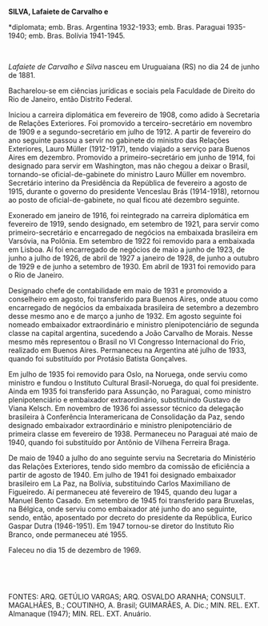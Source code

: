 **SILVA, Lafaiete de Carvalho e**

\*diplomata; emb. Bras. Argentina 1932-1933; emb. Bras. Paraguai
1935-1940; emb. Bras. Bolívia 1941-1945.

 

*Lafaiete de Carvalho e Silva* nasceu em Uruguaiana (RS) no dia 24 de
junho de 1881.

Bacharelou-se em ciências jurídicas e sociais pela Faculdade de Direito
do Rio de Janeiro, então Distrito Federal.

Iniciou a carreira diplomática em fevereiro de 1908, como adido à
Secretaria de Relações Exteriores. Foi promovido a terceiro-secretário
em novembro de 1909 e a segundo-secretário em julho de 1912. A partir de
fevereiro do ano seguinte passou a servir no gabinete do ministro das
Relações Exteriores, Lauro Müller (1912-1917), tendo viajado a serviço
para Buenos Aires em dezembro. Promovido a primeiro-secretário em junho
de 1914, foi designado para servir em Washington, mas não chegou a
deixar o Brasil, tornando-se oficial-de-gabinete do ministro Lauro
Müller em novembro. Secretário interino da Presidência da República de
fevereiro a agosto de 1915, durante o governo do presidente Venceslau
Brás (1914-1918), retornou ao posto de oficial-de-gabinete, no qual
ficou até dezembro seguinte.

Exonerado em janeiro de 1916, foi reintegrado na carreira diplomática em
fevereiro de 1919, sendo designado, em setembro de 1921, para servir
como primeiro-secretário e encarregado de negócios na embaixada
brasileira em Varsóvia, na Polônia. Em setembro de 1922 foi removido
para a embaixada em Lisboa. Aí foi encarregado de negócios de maio a
junho de 1923, de junho a julho de 1926, de abril de 1927 a janeiro de
1928, de junho a outubro de 1929 e de junho a setembro de 1930. Em abril
de 1931 foi removido para o Rio de Janeiro.

Designado chefe de contabilidade em maio de 1931 e promovido a
conselheiro em agosto, foi transferido para Buenos Aires, onde atuou
como encarregado de negócios da embaixada brasileira de setembro a
dezembro desse mesmo ano e de março a junho de 1932. Em agosto seguinte
foi nomeado embaixador extraordinário e ministro plenipotenciário de
segunda classe na capital argentina, sucedendo a João Carvalho de
Morais. Nesse mesmo mês representou o Brasil no VI Congresso
Internacional do Frio, realizado em Buenos Aires. Permaneceu na
Argentina até julho de 1933, quando foi substituído por Protásio Batista
Gonçalves.

Em julho de 1935 foi removido para Oslo, na Noruega, onde serviu como
ministro e fundou o Instituto Cultural Brasil-Noruega, do qual foi
presidente. Ainda em 1935 foi transferido para Assunção, no Paraguai,
como ministro plenipotenciário e embaixador extraordinário, substituindo
Gustavo de Viana Kelsch. Em novembro de 1936 foi assessor técnico da
delegação brasileira à Conferência Interamericana de Consolidação da
Paz, sendo designado embaixador extraordinário e ministro
plenipotenciário de primeira classe em fevereiro de 1938. Permaneceu no
Paraguai até maio de 1940, quando foi substituído por Antônio de Vilhena
Ferreira Braga.

De maio de 1940 a julho do ano seguinte serviu na Secretaria do
Ministério das Relações Exteriores, tendo sido membro da comissão de
eficiência a partir de agosto de 1940. Em julho de 1941 foi designado
embaixador brasileiro em La Paz, na Bolívia, substituindo Carlos
Maximiliano de Figueiredo. Aí permaneceu até fevereiro de 1945, quando
deu lugar a Manuel Bento Casado. Em setembro de 1945 foi transferido
para Bruxelas, na Bélgica, onde serviu como embaixador até junho do ano
seguinte, sendo, então, aposentado por decreto do presidente da
República, Eurico Gaspar Dutra (1946-1951). Em 1947 tornou-se diretor do
Instituto Rio Branco, onde permaneceu até 1955.

Faleceu no dia 15 de dezembro de 1969.

 

 

FONTES: ARQ. GETÚLIO VARGAS; ARQ. OSVALDO ARANHA; CONSULT. MAGALHÃES,
B.; COUTINHO, A. Brasil; GUIMARÃES, A. Dic.; MIN. REL. EXT. Almanaque
(1947); MIN. REL. EXT. Anuário.

 
